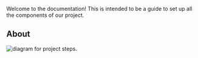 Welcome to the documentation! This is intended to be a guide to set up all the components of our project.

## About
![diagram for project steps.](https://github.com/[cocvac-hamilton2023]/[thesis_ui]/blob/[main]/flow_chart.png?raw=true)
